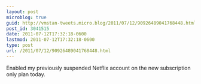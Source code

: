```yaml
---
layout: post
microblog: true
guid: http://vmstan-tweets.micro.blog/2011/07/12/90926489041768448.html
post_id: 3041515
date: 2011-07-12T17:32:18-0600
lastmod: 2011-07-12T17:32:18-0600
type: post
url: /2011/07/12/90926489041768448.html
---
```

Enabled my previously suspended Netflix account on the new subscription only plan today.

